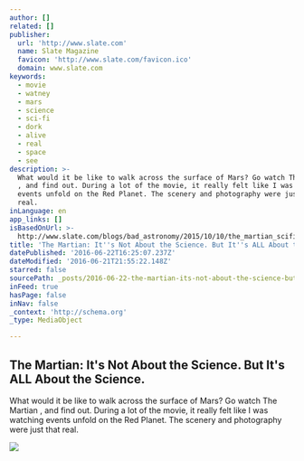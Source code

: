 ```yaml
---
author: []
related: []
publisher:
  url: 'http://www.slate.com'
  name: Slate Magazine
  favicon: 'http://www.slate.com/favicon.ico'
  domain: www.slate.com
keywords:
  - movie
  - watney
  - mars
  - science
  - sci-fi
  - dork
  - alive
  - real
  - space
  - see
description: >-
  What would it be like to walk across the surface of Mars? Go watch The Martian
  , and find out. During a lot of the movie, it really felt like I was watching
  events unfold on the Red Planet. The scenery and photography were just that
  real.
inLanguage: en
app_links: []
isBasedOnUrl: >-
  http://www.slate.com/blogs/bad_astronomy/2015/10/10/the_martian_scifi_blockbuster_is_about_the_science.html
title: 'The Martian: It''s Not About the Science. But It''s ALL About the Science.'
datePublished: '2016-06-22T16:25:07.237Z'
dateModified: '2016-06-21T21:55:22.148Z'
starred: false
sourcePath: _posts/2016-06-22-the-martian-its-not-about-the-science-but-its-all-about.md
inFeed: true
hasPage: false
inNav: false
_context: 'http://schema.org'
_type: MediaObject

---
```

<article style=""><h1>The Martian: It's Not About the Science. But It's ALL About the Science.</h1><p>What would it be like to walk across the surface of Mars? Go watch The Martian , and find out. During a lot of the movie, it really felt like I was watching events unfold on the Red Planet. The scenery and photography were just that real.</p><img src="http://www.slate.com/content/dam/slate/blogs/bad_astronomy/2015/10/09/themartian1.jpg.CROP.original-original.jpg" /></article>